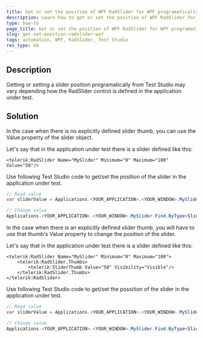 ```yaml
---
title: Get or set the position of WPF RadSlider for WPF programatically
description: Learn how to get or set the position of WPF RadSlider for WPF programatically
type: how-to
page_title: Get or set the position of WPF RadSlider for WPF programatically
slug: get-set-position-radslider-wpf
tags: automation, WPF, RadSlider, Test Studio
res_type: kb
---
```


## Description
Getting or setting a slider position programatically from Test Studio may vary depending how the RadSlider control is defined in the application under test. 

## Solution
In the case when there is no explicitly defined slider thumb, you can use the Value property of the slider object.

Let's say that in the application under test there is a slider defined like this:

````XAML
<telerik:RadSlider Name="MySlider" Minimum="0" Maximum="100" Value="50"/>
````

Use following Test Studio code to get/set the position of the slider in the application under test.

````C#
// Read value
var sliderValue = Applications.<YOUR_APPLICATION>.<YOUR_WINDOW>.MySlider.Find.ByType<SliderThumb>().Value;

// Change value
Applications.<YOUR_APPLICATION>.<YOUR_WINDOW>.MySlider.Find.ByType<SliderThumb>().Value = 20;
````

In the case when there is an explicitly defined slider thumb, you will have to use that thumb's Value property to change the position of the slider.

Let's say that in the application under test there is a slider defined like this:

````XAML
<telerik:RadSlider Name="MySlider" Minimum="0" Maximum="100">
    <telerik:RadSlider.Thumbs>
        <telerik:SliderThumb Value="50" Visibility="Visible"/>
    </telerik:RadSlider.Thumbs>
</telerik:RadSlider>
````

Use following Test Studio code to get/set the possition of the slider in the application under test.

````C#
// Read value
var sliderValue = Applications.<YOUR_APPLICATION>.<YOUR_WINDOW>.MySlider.Find.ByType<SliderThumb>().Value;

// Change value
Applications.<YOUR_APPLICATION>.<YOUR_WINDOW>.MySlider.Find.ByType<SliderThumb>().Value = 20;
````